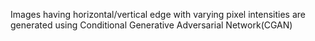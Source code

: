 Images having horizontal/vertical edge with varying pixel intensities are generated using Conditional Generative Adversarial Network(CGAN)
